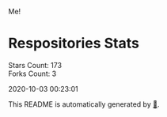 Me!

# Respositories Stats
Stars Count: 173  
Forks Count: 3

2020-10-03 00:23:01  

This README is automatically generated by [🐰](https://github.com/rnitta/rnitta).
